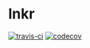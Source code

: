 # lnkr
[![travis-ci](https://travis-ci.org/usommerl/configuration-module-lib.svg?branch=v1)](https://travis-ci.org/usommerl/configuration-module-lib)
[![codecov](https://codecov.io/gh/usommerl/configuration-module-lib/branch/v1/graph/badge.svg)](https://codecov.io/gh/usommerl/configuration-module-lib)
